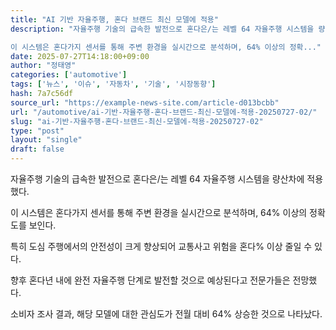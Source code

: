 ```yaml
---
title: "AI 기반 자율주행, 혼다 브랜드 최신 모델에 적용"
description: "자율주행 기술의 급속한 발전으로 혼다은/는 레벨 64 자율주행 시스템을 량산차에 적용했다.

이 시스템은 혼다가지 센서를 통해 주변 환경을 실시간으로 분석하며, 64% 이상의 정확..."
date: 2025-07-27T14:18:00+09:00
author: "정태영"
categories: ['automotive']
tags: ['뉴스', '이슈', '자동차', '기술', '시장동향']
hash: 7a7c56df
source_url: "https://example-news-site.com/article-d013bcbb"
url: "/automotive/ai-기반-자율주행-혼다-브랜드-최신-모델에-적용-20250727-02/"
slug: "ai-기반-자율주행-혼다-브랜드-최신-모델에-적용-20250727-02"
type: "post"
layout: "single"
draft: false
---
```


자율주행 기술의 급속한 발전으로 혼다은/는 레벨 64 자율주행 시스템을 량산차에 적용했다.

이 시스템은 혼다가지 센서를 통해 주변 환경을 실시간으로 분석하며, 64% 이상의 정확도를 보인다.

특히 도심 주행에서의 안전성이 크게 향상되어 교통사고 위험을 혼다% 이상 줄일 수 있다.

향후 혼다년 내에 완전 자율주행 단계로 발전할 것으로 예상된다고 전문가들은 전망했다.

소비자 조사 결과, 해당 모델에 대한 관심도가 전월 대비 64% 상승한 것으로 나타났다.
